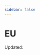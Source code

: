 ```yaml
---
sidebar: false
---
```


# EU

<style media="screen">
  figure img {
    max-width: 20em;
    height: auto;
  }
  #pubDate {
    text-transform: uppercase;
  }
</style>

<template id="item">
  <article>
    <h3><a href="" id="link"></a></h3>
    <i id=pubDate></i>
    <div id=description></div>
  </article>
</template>

<p id=updated>Updated: </p>
